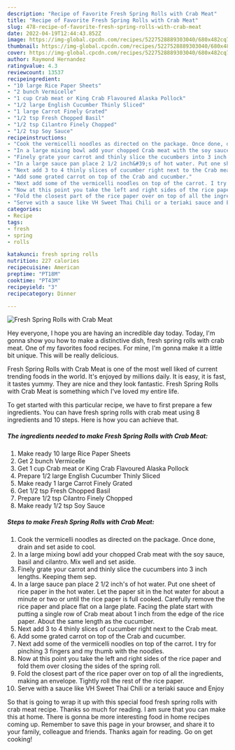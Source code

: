 ```yaml
---
description: "Recipe of Favorite Fresh Spring Rolls with Crab Meat"
title: "Recipe of Favorite Fresh Spring Rolls with Crab Meat"
slug: 478-recipe-of-favorite-fresh-spring-rolls-with-crab-meat
date: 2022-04-19T12:44:43.852Z
image: https://img-global.cpcdn.com/recipes/5227528889303040/680x482cq70/fresh-spring-rolls-with-crab-meat-recipe-main-photo.jpg
thumbnail: https://img-global.cpcdn.com/recipes/5227528889303040/680x482cq70/fresh-spring-rolls-with-crab-meat-recipe-main-photo.jpg
cover: https://img-global.cpcdn.com/recipes/5227528889303040/680x482cq70/fresh-spring-rolls-with-crab-meat-recipe-main-photo.jpg
author: Raymond Hernandez
ratingvalue: 4.3
reviewcount: 13537
recipeingredient:
- "10 large Rice Paper Sheets"
- "2 bunch Vermicelle"
- "1 cup Crab meat or King Crab Flavoured Alaska Pollock"
- "1/2 large English Cucumber Thinly Sliced"
- "1 large Carrot Finely Grated"
- "1/2 tsp Fresh Chopped Basil"
- "1/2 tsp Cilantro Finely Chopped"
- "1/2 tsp Soy Sauce"
recipeinstructions:
- "Cook the vermicelli noodles as directed on the package. Once done, drain and set aside to cool."
- "In a large mixing bowl add your chopped Crab meat with the soy sauce, basil and cilantro. Mix well and set aside."
- "Finely grate your carrot and thinly slice the cucumbers into 3 inch lengths. Keeping them sep."
- "In a large sauce pan place 2 1/2 inch&#39;s of hot water. Put one sheet of rice paper in the hot water. Let the paper sit in the hot water for about a minute or two or until the rice paper is full cooked. Carefully remove the rice paper and place flat on a large plate. Facing the plate start with putting a single row of Crab meat about 1 inch from the edge of the rice paper. About the same length as the cucumber."
- "Next add 3 to 4 thinly slices of cucumber right next to the Crab meat."
- "Add some grated carrot on top of the Crab and cucumber."
- "Next add some of the vermicelli noodles on top of the carrot. I try for pinching 3 fingers and my thumb with the noodles."
- "Now at this point you take the left and right sides of the rice paper and fold them over closing the sides of the spring roll."
- "Fold the closest part of the rice paper over on top of all the ingredients, making an envelope. Tightly roll the rest of the rice paper."
- "Serve with a sauce like VH Sweet Thai Chili or a teriaki sauce and Enjoy"
categories:
- Recipe
tags:
- fresh
- spring
- rolls

katakunci: fresh spring rolls 
nutrition: 227 calories
recipecuisine: American
preptime: "PT18M"
cooktime: "PT43M"
recipeyield: "3"
recipecategory: Dinner

---
```



![Fresh Spring Rolls with Crab Meat](https://img-global.cpcdn.com/recipes/5227528889303040/680x482cq70/fresh-spring-rolls-with-crab-meat-recipe-main-photo.jpg)

Hey everyone, I hope you are having an incredible day today. Today, I'm gonna show you how to make a distinctive dish, fresh spring rolls with crab meat. One of my favorites food recipes. For mine, I'm gonna make it a little bit unique. This will be really delicious.



Fresh Spring Rolls with Crab Meat is one of the most well liked of current trending foods in the world. It's enjoyed by millions daily. It is easy, it is fast, it tastes yummy. They are nice and they look fantastic. Fresh Spring Rolls with Crab Meat is something which I've loved my entire life.


To get started with this particular recipe, we have to first prepare a few ingredients. You can have fresh spring rolls with crab meat using 8 ingredients and 10 steps. Here is how you can achieve that.

<!--inarticleads1-->

##### The ingredients needed to make Fresh Spring Rolls with Crab Meat:

1. Make ready 10 large Rice Paper Sheets
1. Get 2 bunch Vermicelle
1. Get 1 cup Crab meat or King Crab Flavoured Alaska Pollock
1. Prepare 1/2 large English Cucumber Thinly Sliced
1. Make ready 1 large Carrot Finely Grated
1. Get 1/2 tsp Fresh Chopped Basil
1. Prepare 1/2 tsp Cilantro Finely Chopped
1. Make ready 1/2 tsp Soy Sauce




<!--inarticleads2-->

##### Steps to make Fresh Spring Rolls with Crab Meat:

1. Cook the vermicelli noodles as directed on the package. Once done, drain and set aside to cool.
1. In a large mixing bowl add your chopped Crab meat with the soy sauce, basil and cilantro. Mix well and set aside.
1. Finely grate your carrot and thinly slice the cucumbers into 3 inch lengths. Keeping them sep.
1. In a large sauce pan place 2 1/2 inch&#39;s of hot water. Put one sheet of rice paper in the hot water. Let the paper sit in the hot water for about a minute or two or until the rice paper is full cooked. Carefully remove the rice paper and place flat on a large plate. Facing the plate start with putting a single row of Crab meat about 1 inch from the edge of the rice paper. About the same length as the cucumber.
1. Next add 3 to 4 thinly slices of cucumber right next to the Crab meat.
1. Add some grated carrot on top of the Crab and cucumber.
1. Next add some of the vermicelli noodles on top of the carrot. I try for pinching 3 fingers and my thumb with the noodles.
1. Now at this point you take the left and right sides of the rice paper and fold them over closing the sides of the spring roll.
1. Fold the closest part of the rice paper over on top of all the ingredients, making an envelope. Tightly roll the rest of the rice paper.
1. Serve with a sauce like VH Sweet Thai Chili or a teriaki sauce and Enjoy




So that is going to wrap it up with this special food fresh spring rolls with crab meat recipe. Thanks so much for reading. I am sure that you can make this at home. There is gonna be more interesting food in home recipes coming up. Remember to save this page in your browser, and share it to your family, colleague and friends. Thanks again for reading. Go on get cooking!
